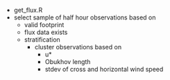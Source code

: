 + get_flux.R
+ select sample of half hour observations based on 
    - valid footprint
    - flux data exists
    - stratification
        + cluster observations based on
            - u*
            - Obukhov length
            - stdev of cross and horizontal wind speed
